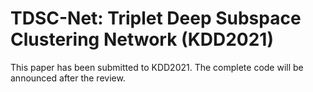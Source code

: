 # TDSC-Net: Triplet Deep Subspace Clustering Network (KDD2021)

This paper has been submitted to KDD2021. The complete code will be announced after the review.
